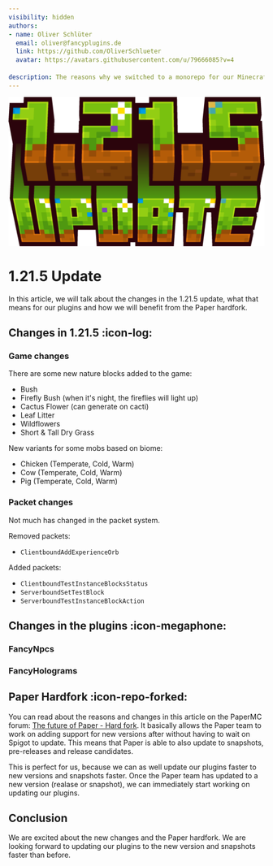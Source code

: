 ```yaml
---
visibility: hidden
authors:
- name: Oliver Schlüter
  email: oliver@fancyplugins.de
  link: https://github.com/OliverSchlueter
  avatar: https://avatars.githubusercontent.com/u/79666085?v=4

description: The reasons why we switched to a monorepo for our Minecraft plugins and libraries.
---
```


![](../static/1_21_5-update.png)

# 1.21.5 Update

In this article, we will talk about the changes in the 1.21.5 update, what that means for our plugins and how we will benefit from the Paper hardfork.

## Changes in 1.21.5 :icon-log:

### Game changes

There are some new nature blocks added to the game:
- Bush
- Firefly Bush (when it's night, the fireflies will light up)
- Cactus Flower (can generate on cacti)
- Leaf Litter
- Wildflowers
- Short & Tall Dry Grass

New variants for some mobs based on biome:
- Chicken (Temperate, Cold, Warm)
- Cow (Temperate, Cold, Warm)
- Pig (Temperate, Cold, Warm)

### Packet changes

Not much has changed in the packet system.

Removed packets:
- `ClientboundAddExperienceOrb`

Added packets:
- `ClientboundTestInstanceBlocksStatus`
- `ServerboundSetTestBlock`
- `ServerboundTestInstanceBlockAction`

## Changes in the plugins :icon-megaphone:

### FancyNpcs

### FancyHolograms

## Paper Hardfork :icon-repo-forked:

You can read about the reasons and changes in this article on the PaperMC forum: [The future of Paper - Hard fork](https://forums.papermc.io/threads/the-future-of-paper-hard-fork.1451/).
It basically allows the Paper team to work on adding support for new versions after without having to wait on Spigot to update. This means that Paper is able to also update to snapshots, pre-releases and release candidates.

This is perfect for us, because we can as well update our plugins faster to new versions and snapshots faster. Once the Paper team has updated to a new version (realase or snapshot), we can immediately start working on updating our plugins.


## Conclusion

We are excited about the new changes and the Paper hardfork. We are looking forward to updating our plugins to the new version and snapshots faster than before.
